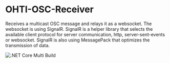 # OHTI-OSC-Receiver
Receives a multicast OSC message and relays it as a websocket. The websocket is using SignalR. SignalR is a helper library that selects the available client protocol for server communication, http, server-sent-events or websocket.
SignalR is also using MessagePack that optimizes the transmission of data.

![.NET Core Multi Build](https://github.com/roog/ohti-osc-receiver/workflows/.NET%20Core%20Multi%20Build/badge.svg)
